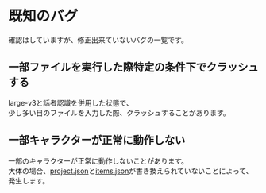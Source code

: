 # 既知のバグ
確認はしていますが、修正出来ていないバグの一覧です。

## 一部ファイルを実行した際特定の条件下でクラッシュする
large-v3と話者認識を併用した状態で、  
少し多い目のファイルを入力した際、クラッシュすることがあります。

## 一部キャラクターが正常に動作しない
一部のキャラクターが正常に動作しないことがあります。  
大体の場合、[project.json](https://github.com/akazdayo/AutoYukkuri/tree/main#projectjson%E3%81%AE%E6%9B%B8%E3%81%8D%E6%8F%9B%E3%81%88%E6%96%B9)と[items.json](https://github.com/akazdayo/AutoYukkuri/tree/main#itemsjson%E3%81%AE%E6%9B%B8%E3%81%8D%E6%8F%9B%E3%81%88%E6%96%B9)が書き換えられていないことによって、発生します。
